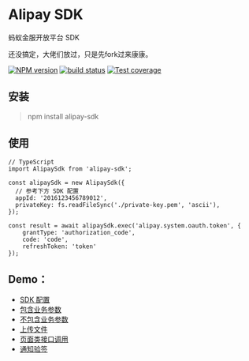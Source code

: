 # Alipay SDK

蚂蚁金服开放平台 SDK

还没搞定，大佬们放过，只是先fork过来康康。

[![NPM version][npm-image]][npm-url]
[![build status][travis-image]][travis-url]
[![Test coverage][codecov-image]][codecov-url]

[npm-image]: https://img.shields.io/npm/v/alipay-sdk.svg?style=flat-square
[npm-url]: https://npmjs.org/package/alipay-sdk
[travis-image]: https://img.shields.io/travis/alipay/alipay-sdk-nodejs.svg?style=flat-square
[travis-url]: https://travis-ci.org/alipay/alipay-sdk-nodejs
[codecov-image]: https://img.shields.io/codecov/c/github/alipay/alipay-sdk-nodejs.svg?style=flat-square
[codecov-url]: https://codecov.io/gh/alipay/alipay-sdk-nodejs



## 安装
> npm install alipay-sdk


## 使用
```
// TypeScript
import AlipaySdk from 'alipay-sdk';

const alipaySdk = new AlipaySdk({
  // 参考下方 SDK 配置
  appId: '2016123456789012',
  privateKey: fs.readFileSync('./private-key.pem', 'ascii'),
});

const result = await alipaySdk.exec('alipay.system.oauth.token', {
	grantType: 'authorization_code',
	code: 'code',
	refreshToken: 'token'
});
```

## Demo：
- [SDK 配置](https://www.yuque.com/chenqiu/alipay-node-sdk/config-sdk)
- [包含业务参数](https://www.yuque.com/chenqiu/alipay-node-sdk/with_biz_content)
- [不包含业务参数](https://www.yuque.com/chenqiu/alipay-node-sdk/without_biz_content)
- [上传文件](https://www.yuque.com/chenqiu/alipay-node-sdk/file_upload)
- [页面类接口调用](https://www.yuque.com/chenqiu/alipay-node-sdk/page_api)
- [通知验签](https://www.yuque.com/chenqiu/alipay-node-sdk/msg_verify)
